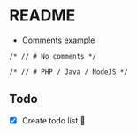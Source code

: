 # README


- Comments example

```
/* // # No comments */ 

/* // # PHP / Java / NodeJS */ 
```

## Todo

- [x] Create todo list 🤪

